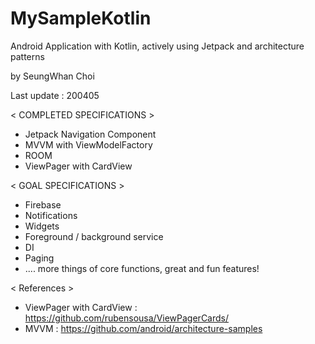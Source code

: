 # MySampleKotlin
Android Application with Kotlin, actively using Jetpack and architecture patterns

by SeungWhan Choi

Last update : 200405

< COMPLETED SPECIFICATIONS >

- Jetpack Navigation Component
- MVVM with ViewModelFactory
- ROOM
- ViewPager with CardView

< GOAL SPECIFICATIONS >

- Firebase
- Notifications
- Widgets
- Foreground / background service
- DI 
- Paging
- .... more things of core functions, great and fun features!

< References >

- ViewPager with CardView : https://github.com/rubensousa/ViewPagerCards/
- MVVM : https://github.com/android/architecture-samples
